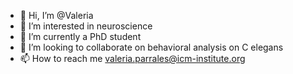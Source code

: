- 👋 Hi, I’m @Valeria
- 👀 I’m interested in neuroscience
- 🌱 I’m currently a PhD student
- 💞️ I’m looking to collaborate on behavioral analysis on C elegans
- 📫 How to reach me valeria.parrales@icm-institute.org

<!---
Valeria92worms/Valeria92worms is a ✨ special ✨ repository because its `README.md` (this file) appears on your GitHub profile.
You can click the Preview link to take a look at your changes.
--->
